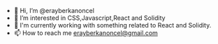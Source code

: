 - 👋 Hi, I’m @erayberkanoncel
- 👀 I’m interested in CSS,Javascript,React and Solidity
- 🌱 I'm currently working with something related to React and Solidity.
- 📫 How to reach me erayberkanoncel@gmail.com

<!---
erayberkanoncel/erayberkanoncel is a ✨ special ✨ repository because its `README.md` (this file) appears on your GitHub profile.
You can click the Preview link to take a look at your changes.
--->
